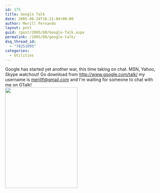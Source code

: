 ```yaml
---
id: 175
title: Google Talk
date: 2005-08-24T16:21:04+00:00
author: Merill Fernando
layout: post
guid: /post/2005/08/Google-Talk.aspx
permalink: /2005/08/google-talk/
dsq_thread_id:
  - "78251095"
categories:
  - Utilities
---
```

Google has started yet another war, this time taking on chat. MSN, Yahoo, Skype watchout!
Go download from <a href="http://www.google.com/talk/">http://www.google.com/talk/</a> my username is merillf@gmail.com and I'm waiting for someone to chat with me on GTalk!<br>
<img src="http://www.merill.net/wp-content/uploads/contentbinary/googletalk.gif" width="235" height="328" alt="" border="0">
